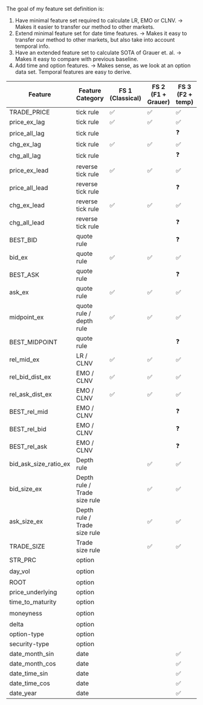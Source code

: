 The goal of my feature set definition is:
1. Have minimal feature set required to calculate LR, EMO or CLNV. →  Makes it easier to transfer our method to other markets.
2. Extend minimal feature set for date time features. →  Makes it easy to transfer our method to other markets, but also take into account temporal info.
3. Have an extended feature set to calculate SOTA of Grauer et. al. → Makes it easy to compare with previous baseline.
4. Add time and option features. → Makes sense, as we look at an option data set. Temporal features are easy to derive. 

| Feature               | Feature Category             | FS 1 (Classical) | FS 2 (F1 + Grauer) | FS 3 (F2 + temp) | FS 3 (F3 + Others) | Transform   |
| --------------------- | ---------------------------- | ---------------- | ------------------ | ---------------- | ------------------ | ----------- |
| TRADE_PRICE           | tick rule                    | ✅               | ✅                 | ✅               | ✅                 | log         |
| price_ex_lag          | tick rule                    | ✅               | ✅                 | ✅               | ✅                 | log         |
| price_all_lag         | tick rule                    |                  |                    | ❓               |                    | log         |
| chg_ex_lag            | tick rule                    | ✅               | ✅                 | ✅               | ✅                 | standardize |
| chg_all_lag           | tick rule                    |                  |                    | ❓               |                    | standardize |
| price_ex_lead         | reverse tick rule            | ✅               | ✅                 | ✅               | ✅                 | log         |
| price_all_lead        | reverse tick rule            |                  |                    | ❓               |                    | log         |
| chg_ex_lead           | reverse tick rule            | ✅               | ✅                 | ✅               | ✅                 | standardize |
| chg_all_lead          | reverse tick rule            |                  |                    | ❓               |                    | standardize |
| BEST_BID              | quote rule                   |                  |                    | ❓               |                    | log         |
| bid_ex                | quote rule                   | ✅               | ✅                 | ✅               | ✅                 | log         |
| BEST_ASK              | quote rule                   |                  |                    | ❓               |                    | log         |
| ask_ex                | quote rule                   | ✅               | ✅                 | ✅               | ✅                 | log         |
| midpoint_ex           | quote rule / depth rule      | ✅               | ✅                 | ✅               | ✅                 | log         |
| BEST_MIDPOINT         | quote rule                   |                  |                    | ❓               |                    | log         |
| rel_mid_ex            | LR / CLNV                    | ✅               | ✅                 | ✅               | ✅                 | standardize |
| rel_bid_dist_ex       | EMO / CLNV                   | ✅               | ✅                 | ✅               | ✅                 | standardize |
| rel_ask_dist_ex       | EMO / CLNV                   | ✅               | ✅                 | ✅               | ✅                 | standardize |
| BEST_rel_mid          | EMO / CLNV                   |                  |                    | ❓               |                    | log         |
| BEST_rel_bid          | EMO / CLNV                   |                  |                    | ❓               |                    | log         |
| BEST_rel_ask          | EMO / CLNV                   |                  |                    | ❓               |                    | log         |
| bid_ask_size_ratio_ex | Depth rule                   |                  | ✅                 | ✅               | ✅                 | standardize |
| bid_size_ex           | Depth rule / Trade size rule |                  | ✅                 | ✅               | ✅                 | standardize |
| ask_size_ex           | Depth rule / Trade size rule |                  | ✅                 | ✅               | ✅                 | standardize |
| TRADE_SIZE            | Trade size rule              |                  | ✅                 | ✅               | ✅                 | standardize |
| STR_PRC               | option                       |                  |                    |                  | ✅                 | log         |
| day_vol               | option                       |                  |                    |                  | ❓                 | standardize |
| ROOT                  | option                       |                  |                    |                  | ✅                 | binarize    |
| price_underlying      | option                       |                  |                    |                  | ✅                 | log         |
| time_to_maturity      | option                       |                  |                    |                  | ✅                 | standardize |
| moneyness             | option                       |                  |                    |                  | ❓                 | standardize |
| delta                 | option                       |                  |                    |                  | ✅                 | binarize    |
| option-type           | option                       |                  |                    |                  | ✅                 | binarize    |
| security-type         | option                       |                  |                    |                  | ✅                 | binarize    |
| date_month_sin        | date                         |                  |                    | ✅               | ✅                 | pos enc     |
| date_month_cos        | date                         |                  |                    | ✅               | ✅                 | pos enc     |
| date_time_sin         | date                         |                  |                    | ✅               | ✅                 | pos enc     |
| date_time_cos         | date                         |                  |                    | ✅               | ✅                 | pos enc     |
| date_year             | date                         |                  |                    | ✅               | ✅                 | pos enc     |

